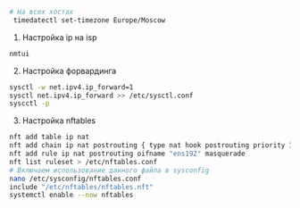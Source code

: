 ```bash
# На всех хостах
 timedatectl set-timezone Europe/Moscow
```

1. Настройка ip на isp
```bash
nmtui
```

2. Настройка форвардинга
```bash
sysctl -w net.ipv4.ip_forward=1
sysctl net.ipv4.ip_forward >> /etc/sysctl.conf
syscctl -p 
```

3. Настройка nftables
```bash
nft add table ip nat
nft add chain ip nat postrouting { type nat hook postrouting priority 100 \; }
nft add rule ip nat postrouting oifname "ens192" masquerade
nft list ruleset > /etc/nftables.conf
# Включаем использование данного файла в sysconfig
nano /etc/sysconfig/nftables.conf
include "/etc/nftables/nftables.nft"
systemctl enable --now nftables
```